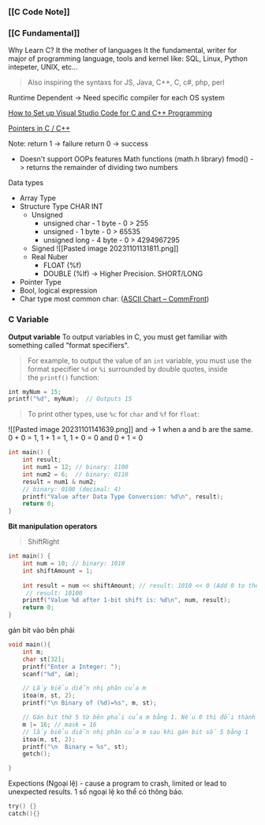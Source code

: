 ### [[C Code Note]]

### [[C Fundamental]]

Why Learn C? It the mother of languages
	It the fundamental, writer for major of programming language, tools and kernel like: SQL, Linux, Python intepeter, UNIX, etc...  
> Also inspiring the syntaxs for JS, Java, C++, C, c#, php, perl 

Runtime Dependent -> Need specific compiler for each OS system

[How to Set up Visual Studio Code for C and C++ Programming](https://www.youtube.com/watch?v=9VE7p-he4fA)

[Pointers in C / C++](https://www.youtube.com/@freecodecamp)

Note:
	return 1 -> failure 
	return 0 -> success
+ Doesn't support OOPs features
	Math functions (math.h library)
	fmod() -> returns the remainder of dividing two numbers


Data types
+ Array Type
+ Structure Type
	CHAR
	INT
	+ Unsigned
		+ unsigned char - 1 byte - 0 > 255
		+ unsigned - 1 byte - 0 > 65535
		+ unsigned long - 4 byte - 0 > 4294967295
	+ Signed
		![[Pasted image 20231101131811.png]]
	+ Real Nuber
		+ FLOAT (%f)
		+ DOUBLE (%lf) -> Higher Precision.
	SHORT/LONG
+ Pointer Type 
+ Bool, logical expression 
+ Char type
	most common char: ([ASCII Chart – CommFront](https://www.commfront.com/pages/ascii-chart))

### C Variable

**Output variable**
	To output variables in C, you must get familiar with something called "format specifiers".
> For example, to output the value of an `int` variable, you must use the format specifier `%d` or `%i` surrounded by double quotes, inside the `printf()` function:
```c
int myNum = 15;  
printf("%d", myNum);  // Outputs 15
```
> To print other types, use `%c` for `char` and `%f` for `float`:

![[Pasted image 20231101141639.png]]
and -> 1 when a and b are the same. 
	0 + 0 = 1,
	1 + 1 = 1,
	1 + 0 = 0 and 0 + 1 = 0
```c
int main() {
    int result;
    int num1 = 12; // binary: 1100
    int num2 = 6;  // binary: 0110
    result = num1 & num2;
    // binary: 0100 (decimal: 4)
    printf("Value after Data Type Conversion: %d\n", result);
    return 0;
}
```

**Bit manipulation operators**
> ShiftRight
```c
int main() {
    int num = 10; // binary: 1010
    int shiftAmount = 1;
	
    int result = num << shiftAmount; // result: 1010 << 0 (Add 0 to the right of binary num)
     // result: 10100
    printf("Value %d after 1-bit shift is: %d\n", num, result); 
    return 0;
}
```

gán bit vào bên phải
```c
void main(){
    int m;
    char st[32];
    printf("Enter a Integer: ");
    scanf("%d", &m);

    // Lấy biểu diễn nhị phân của m
    itoa(m, st, 2);
    printf("\n Binary of (%d)=%s", m, st);

    // Gán bit thứ 5 từ bên phải của m bằng 1. Nếu 0 thì đổi thành 1, ko thì giữ nguyên.
    m |= 16; // mask = 16
    // lấy biểu diễn nhị phân của m sau khi gán bit số 5 bằng 1
    itoa(m, st, 2);
    printf("\n  Binary = %s", st);
    getch();

}
```

Expections (Ngoại lệ) - cause a program to crash, limited or lead to unexpected results.
	1 số ngoại lệ ko thể có thông báo. 
```c
try() {}
catch(){}
```

